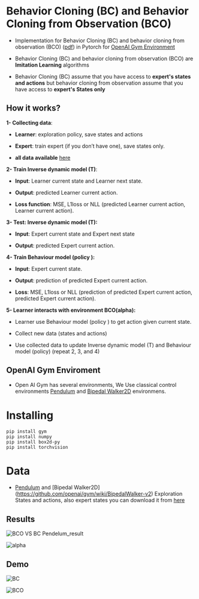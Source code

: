 # Behavior Cloning (BC) and Behavior Cloning from Observation (BCO)

- Implementation for Behavior Cloning (BC) and behavior cloning from observation (BCO) ([pdf](https://arxiv.org/abs/1805.01954v2)) in Pytorch for [OpenAI Gym Environment](https://gym.openai.com/)

- Behavior Cloning (BC) and behavior cloning from observation (BCO) are **Imitation Learning** algorithms 

- Behavior Cloning (BC) assume that you have access to **expert's states and actions** but behavior cloning  from observation assume that you have access to **expert's States only**

## How it works?

**1- Collecting data**:

- **Learner**: exploration policy, save states and actions

- **Expert**: train expert (if you don’t have one), save states only.

- **all data available** [here](https://bit.ly/37AoBlR)

**2- Train Inverse dynamic model (T)**:

- **Input**: Learner current state and Learner next state.

- **Output**: predicted Learner current action.

- **Loss function**: MSE, L1loss or NLL (predicted Learner current action, Learner current action).

**3- Test: Inverse dynamic model (T):**

- **Input**: Expert current state and Expert next state

- **Output**: predicted Expert current action.

**4- Train Behaviour model (policy ):**

- **Input**: Expert current state.

- **Output**: prediction of predicted Expert current action.

- **Loss**: MSE, L1loss or NLL (prediction of predicted Expert current action, predicted Expert current action).

**5- Learner interacts with environment BCO(alpha):** 

- Learner use Behaviour model (policy ) to get action given current state.

- Collect new data (states and actions)

- Use collected data to update Inverse dynamic model (T) and Behaviour model (policy) (repeat 2, 3, and 4)



## OpenAI Gym Enviroment
- Open AI Gym has several environments, We Use classical control environments [Pendulum](https://github.com/openai/gym/wiki/Pendulum-v0) and [Bipedal Walker2D](https://github.com/openai/gym/wiki/BipedalWalker-v2) environmens.

# Installing

```
pip install gym
pip install numpy
pip install box2d-py
pip install torchvision
```
# Data

- [Pendulum](https://github.com/openai/gym/wiki/Pendulum-v0) and [Bipedal Walker2D] (https://github.com/openai/gym/wiki/BipedalWalker-v2) Exploration States and actions, also expert states you can download it from [here](https://bit.ly/37AoBlR)

## Results
![BCO VS BC Pendelum_result](https://github.com/montaserFath/BCO/blob/master/results/Scaled%20Performance%20BC%20VS%20BCO%20in%20Walker%20v2.png)

![alpha](https://github.com/montaserFath/BCO/blob/master/results/alpha%20v2.png)

## Demo

![**BC**](https://github.com/montaserFath/BCO/blob/master/demo/bc.gif)


![**BCO**](https://github.com/montaserFath/BCO/blob/master/demo/bco.gif)
